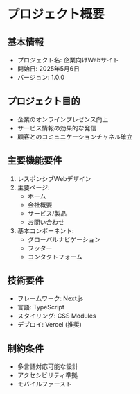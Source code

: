 # プロジェクト概要

## 基本情報
- プロジェクト名: 企業向けWebサイト
- 開始日: 2025年5月6日
- バージョン: 1.0.0

## プロジェクト目的
- 企業のオンラインプレゼンス向上
- サービス情報の効果的な発信
- 顧客とのコミュニケーションチャネル確立

## 主要機能要件
1. レスポンシブWebデザイン
2. 主要ページ:
   - ホーム
   - 会社概要
   - サービス/製品
   - お問い合わせ
3. 基本コンポーネント:
   - グローバルナビゲーション
   - フッター
   - コンタクトフォーム

## 技術要件
- フレームワーク: Next.js
- 言語: TypeScript
- スタイリング: CSS Modules
- デプロイ: Vercel (推奨)

## 制約条件
- 多言語対応可能な設計
- アクセシビリティ準拠
- モバイルファースト
